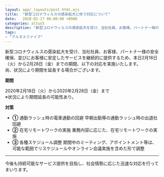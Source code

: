```yaml
---
layout: app/_layouts/post.html.ejs
title:  "新型コロナウィルスの感染拡大に伴う対応について"
date:   2020-02-17 06:00:00 +0900
categories: altus5
description: "新型コロナウィルスの感染拡大を受け、当社社員、お客様、パートナー様の安全確保、並びにお客様に安定したサービスを継続的に提供するため、本日2月18日（火）から2月28日（金）までの期間、以下の対応を実施いたします。"
tags:
- "アルタスファイブ"
---
```


新型コロナウィルスの感染拡大を受け、当社社員、お客様、パートナー様の安全確保、並びにお客様に安定したサービスを継続的に提供するため、本日2月18日（火）から2月28日（金）までの期間、以下の対応を実施いたします。  
尚、状況により期間を延長する場合がございます。

**期間**

2020年2月18日（火）から2020年2月28日（金）まで  
※状況により期間延長の可能性あり。

**対策**

- **①** 通勤ラッシュ時の電車通勤の回避
    早朝出勤等の通勤ラッシュ時の出退社回避
- **②** 在宅リモートワークの実施
    業務内容に応じた、在宅リモートワークの実施
- **③** 各種スケジュール調整
    期間中のミーティング、アポイントメント等は、可能な範囲でリスケジュールやオンライン会議実施を含めた形で調整

---

今後も持続可能なサービス提供を目指し、社会情勢に応じた迅速な対応を行ってまいります。
